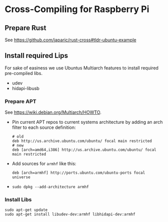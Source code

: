 # Cross-Compiling for Raspberry Pi

## Prepare Rust

See https://github.com/japaric/rust-cross#tldr-ubuntu-example

## Install required Lips

For sake of easiness we use Ubuntus Multiarch features to install required pre-compiled libs.

- udev
- hidapi-libusb

### Prepare APT

See https://wiki.debian.org/Multiarch/HOWTO.

- Pin current APT repos to current systems architecture by adding an arch filter to each source definition:
  
  ```
  # old
  deb http://us.archive.ubuntu.com/ubuntu/ focal main restricted
  # new
  deb [arch=amd64,i386] http://us.archive.ubuntu.com/ubuntu/ focal main restricted
  ```
  
- Add sources for `armhf` like this:
  
  ```
  deb [arch=armhf] http://ports.ubuntu.com/ubuntu-ports focal universe
  ```
  
- `sudo dpkg --add-architecture armhf`  

### Install Libs

```
sudo apt-get update
sudo apt-get install libudev-dev:armhf libhidapi-dev:armhf
```

